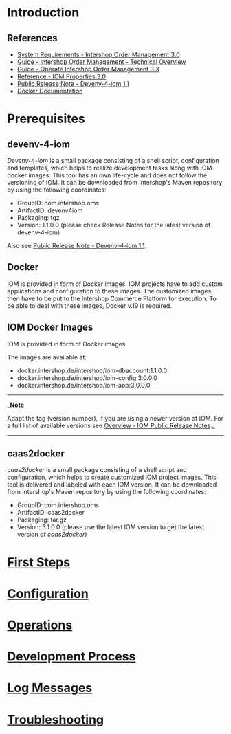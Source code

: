 
# Introduction
## References

* [System Requirements - Intershop Order Management 3.0](https://intershop.atlassian.net/wiki/spaces/ENFDEVDOC/pages/1905692100/System+Requirements+-+Intershop+Order+Management+3.0)
* [Guide - Intershop Order Management - Technical Overview](https://intershop.atlassian.net/wiki/spaces/ENFDEVDOC/pages/1873530656)
* [Guide - Operate Intershop Order Management 3.X](https://intershop.atlassian.net/wiki/spaces/ENFDEVDOC/pages/1911932456/Guide+-+Operate+Intershop+Order+Management+3.X)
* [Reference - IOM Properties 3.0](https://intershop.atlassian.net/wiki/spaces/ENFDEVDOC/pages/1911940069/Reference+-+IOM+Properties+3.0)
* [Public Release Note - Devenv-4-iom 1.1](https://intershop.atlassian.net/wiki/spaces/ENFDEVDOC/pages/1922241153/Public+Release+Note+-+Devenv-4-iom+1.1)
* [Docker Documentation](https://docs.docker.com/)

# Prerequisites
## devenv-4-iom

_Devenv-4-iom_ is a small package consisting of a shell script, configuration and templates, which helps to realize development tasks along with IOM docker images. This tool has an own life-cycle and does not follow the versioning of IOM. It can be downloaded from Intershop's Maven repository by using the following coordinates:

* GroupID: com.intershop.oms
* ArtifactID: devenv4iom
* Packaging: tgz
* Version: 1.1.0.0 (please check Release Notes for the latest version of devenv-4-iom)

Also see [Public Release Note - Devenv-4-iom 1.1](https://intershop.atlassian.net/wiki/spaces/ENFDEVDOC/pages/1922241153/Public+Release+Note+-+Devenv-4-iom+1.1).

## Docker

IOM is provided in form of Docker images. IOM projects have to add custom applications and configuration to these images. The customized images then have to be put to the Intershop Commerce Platform for execution. To be able to deal with these images, Docker v.19 is required.

## IOM Docker Images

IOM is provided in form of Docker images.

The images are available at:

* docker.intershop.de/intershop/iom-dbaccount:1.1.0.0
* docker.intershop.de/intershop/iom-config:3.0.0.0
* docker.intershop.de/intershop/iom-app:3.0.0.0

- - -
_**Note**

Adapt the tag (version number), if you are using a newer version of IOM. For a full list of available versions see [Overview - IOM Public Release Notes](https://intershop.atlassian.net/wiki/spaces/ENFDEVDOC/pages/1828422913/Overview+-+IOM+Public+Release+Notes)._
- - -

## caas2docker

_caas2docker_ is a small package consisting of a shell script and configuration, which helps to create customized IOM project images. This tool is delivered and labeled with each IOM version. It can be downloaded from Intershop's Maven repository by using the following coordinates:

* GroupID: com.intershop.oms
* ArtifactID: caas2docker
* Packaging: tar.gz
* Version: 3.1.0.0 (please use the latest IOM version to get the latest version of _caas2docker_)

# [First Steps](01_first_steps.md)

# [Configuration](02_configuration.md)

# [Operations](03_operations.md)

# [Development Process](04_development_process.md)

# [Log Messages](05_log_messages.md)

# [Troubleshooting](06_troubleshooting.md)
